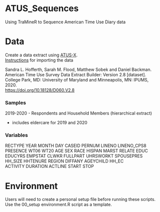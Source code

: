 # ATUS_Sequences
Using TraMineR to Sequence American Time Use Diary data

# Data
Create a data extract using [ATUS-X](https://www.atusdata.org).  
[Instructions](https://cran.r-project.org/web/packages/ipumsr/vignettes/ipums.html) for importing the data  
  
Sandra L. Hofferth, Sarah M. Flood, Matthew Sobek and Daniel Backman.  
American Time Use Survey Data Extract Builder: Version 2.8 [dataset].  
College Park, MD: University of Maryland and Minneapolis, MN: IPUMS, 2020.  
https://doi.org/10.18128/D060.V2.8  
  
  
### Samples  
  
2019-2020 - Respondents and Household Members  (hierarchical extract)
* includes eldercare for 2019 and 2020
  
### Variables  
  
RECTYPE       YEAR          MONTH         DAY           CASEID       PERNUM         LINENO        LINENO_CPS8   PRESENCE     WT06     WT20 
AGE           SEX           RACE          HISPAN        MARST        RELATE         EDUC          EDUCYRS       EMPSTAT
CLWKR         FULLPART      UHRSWORKT     SPOUSEPRES    HH_SIZE      HHTENURE       REGION        DIFFANY       AGEYCHILD    HH_EC  
ACTIVITY      DURATION      ACTLINE       START         STOP  


# Environment  
Users will need to create a personal setup file before running these scripts. 
Use the 00_setup environment.R script as a template.  
